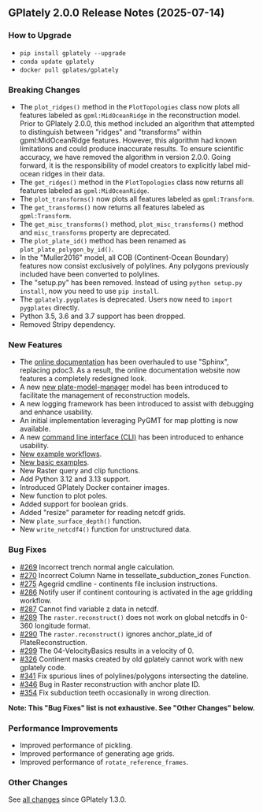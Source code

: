 ## GPlately 2.0.0 Release Notes (2025-07-14)


### How to Upgrade 
* `pip install gplately --upgrade`
* `conda update gplately`
* `docker pull gplates/gplately`

### Breaking Changes
* The `plot_ridges()` method in the `PlotTopologies` class now plots all features labeled as `gpml:MidOceanRidge` in the reconstruction model. Prior to GPlately 2.0.0, this method included an algorithm that attempted to distinguish between "ridges" and "transforms" within gpml:MidOceanRidge features. However, this algorithm had known limitations and could produce inaccurate results. To ensure scientific accuracy, we have removed the algorithm in version 2.0.0. Going forward, it is the responsibility of model creators to explicitly label mid-ocean ridges in their data.
* The `get_ridges()` method in the `PlotTopologies` class now returns all features labeled as `gpml:MidOceanRidge`.
* The `plot_transforms()` now plots all features labeled as `gpml:Transform`.
* The `get_transforms()` now returns all features labeled as `gpml:Transform`.
* The `get_misc_transforms()` method, `plot_misc_transforms()` method and `misc_transforms` property are deprecated. 
* The `plot_plate_id()` method has been renamed as `plot_plate_polygon_by_id()`.
* In the "Muller2016" model, all COB (Continent-Ocean Boundary) features now consist exclusively of polylines. Any polygons previously included have been converted to polylines.
* The "setup.py" has been removed. Instead of using `python setup.py install`, now you need to use `pip install`.
* The `gplately.pygplates` is deprecated. Users now need to `import pygplates` directly.
* Python 3.5, 3.6 and 3.7 support has been dropped.
* Removed Stripy dependency.

### New Features
* The [online documentation](https://gplates.github.io/gplately/) has been overhauled to use "Sphinx", replacing pdoc3. As a result, the online documentation website now features a completely redesigned look.
* A new [new plate-model-manager](https://pypi.org/project/plate-model-manager/) model has been introduced to facilitate the management of reconstruction models.
* A new logging framework has been introduced to assist with debugging and enhance usability.
* An initial implementation leveraging PyGMT for map plotting is now available.
* A new [command line interface (CLI)](https://gplates.github.io/gplately/latest/sphinx/html/command_line_interface.html) has been introduced to enhance usability.
* [New example workflows](https://gplates.github.io/gplately/latest/sphinx/html/examples.html#workflows).
* [New basic examples](https://gplates.github.io/gplately/latest/sphinx/html/examples.html#basics).
* New Raster query and clip functions.
* Add Python 3.12 and 3.13 support.
* Introduced GPlately Docker container images.
* New function to plot poles.
* Added support for boolean grids.
* Added "resize" parameter for reading netcdf grids.
* New `plate_surface_depth()` function.
* New `write_netcdf4()` function for unstructured data.



### Bug Fixes
* [#269](https://github.com/GPlates/gplately/pull/296) Incorrect trench normal angle calculation.
* [#270](https://github.com/GPlates/gplately/issues/270) Incorrect Column Name in tessellate_subduction_zones Function. 
* [#275](https://github.com/GPlates/gplately/issues/275) Agegrid cmdline - continents file inclusion instructions.
* [#286](https://github.com/GPlates/gplately/issues/286) Notify user if continent contouring is activated in the age gridding workflow.
* [#287](https://github.com/GPlates/gplately/issues/287) Cannot find variable z data in netcdf.
* [#289](https://github.com/GPlates/gplately/issues/289) The `raster.reconstruct()` does not work on global netcdfs in 0-360 longitude format.
* [#290](https://github.com/GPlates/gplately/issues/290) The `raster.reconstruct()` ignores anchor_plate_id of PlateReconstruction.  
* [#299](https://github.com/GPlates/gplately/issues/299) The 04-VelocityBasics results in a velocity of 0. 
* [#326](https://github.com/GPlates/gplately/issues/326) Continent masks created by old gplately cannot work with new gplately code.
* [#341](https://github.com/GPlates/gplately/pull/341) Fix spurious lines of polylines/polygons intersecting the dateline. 
* [#346](https://github.com/GPlates/gplately/issues/346) Bug in Raster reconstruction with anchor plate ID.
* [#354](https://github.com/GPlates/gplately/issues/354) Fix subduction teeth occasionally in wrong direction. 

**Note: This "Bug Fixes" list is not exhaustive. See "Other Changes" below.**


### Performance Improvements 
* Improved performance of pickling.
* Improved performance of generating age grids.
* Improved performance of `rotate_reference_frames`.

### Other Changes
See [all changes](https://github.com/GPlates/gplately/compare/v1.3.0...v2.0.0) since GPlately 1.3.0.